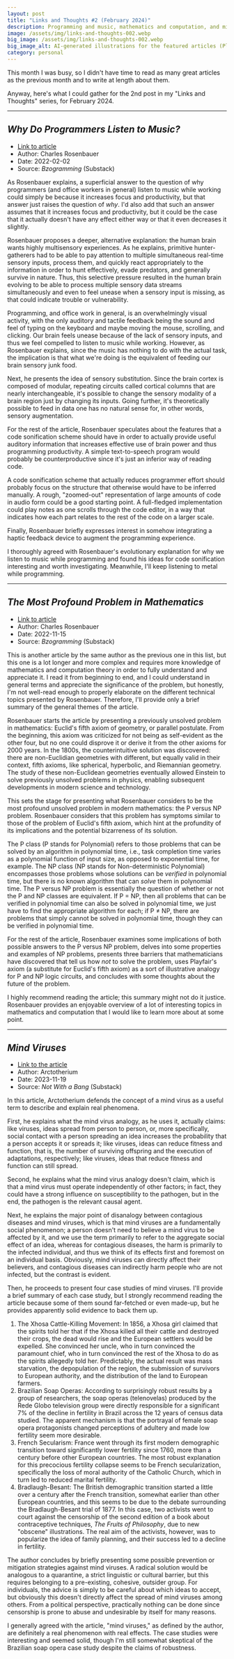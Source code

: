 ```yaml
---
layout: post
title: "Links and Thoughts #2 (February 2024)"
description: Programming and music, mathematics and computation, and mind viruses.
image: /assets/img/links-and-thoughts-002.webp
big_image: /assets/img/links-and-thoughts-002.webp
big_image_alt: AI-generated illustrations for the featured articles (Playground v2).
category: personal
---
```


This month I was busy, so I didn't have time to read as many great articles as the previous month and to write at length about them.

Anyway, here's what I could gather for the 2nd post in my "Links and Thoughts" series, for February 2024.


---

## _Why Do Programmers Listen to Music?_

- [Link to article](https://bzolang.blog/p/why-do-programmers-listen-to-music)
- Author: Charles Rosenbauer
- Date: 2022-02-02
- Source: _Bzogramming_ (Substack)

As Rosenbauer explains, a superficial answer to the question of why programmers (and office workers in general) listen to music while working could simply be because it increases focus and productivity, but that answer just raises the question of _why_. I'd also add that such an answer assumes that it increases focus and productivity, but it could be the case that it actually doesn't have any effect either way or that it even decreases it slightly.

Rosenbauer proposes a deeper, alternative explanation: the human brain wants highly multisensory experiences. As he explains, primitive hunter-gatherers had to be able to pay attention to multiple simultaneous real-time sensory inputs, process them, and quickly react appropriately to the information in order to hunt effectively, evade predators, and generally survive in nature. Thus, this selective pressure resulted in the human brain evolving to be able to process multiple sensory data streams simultaneously and even to feel unease when a sensory input is missing, as that could indicate trouble or vulnerability.

Programming, and office work in general, is an overwhelmingly visual activity, with the only auditory and tactile feedback being the sound and feel of typing on the keyboard and maybe moving the mouse, scrolling, and clicking. Our brain feels unease because of the lack of sensory inputs, and thus we feel compelled to listen to music while working. However, as Rosenbauer explains, since the music has nothing to do with the actual task, the implication is that what we're doing is the equivalent of feeding our brain sensory junk food.

Next, he presents the idea of sensory substitution. Since the brain cortex is composed of modular, repeating circuits called cortical columns that are nearly interchangeable, it's possible to change the sensory modality of a brain region just by changing its inputs. Going further, it's theoretically possible to feed in data one has no natural sense for, in other words, sensory augmentation.

For the rest of the article, Rosenbauer speculates about the features that a code sonification scheme should have in order to actually provide useful auditory information that increases effective use of brain power and thus programming productivity. A simple text-to-speech program would probably be counterproductive since it's just an inferior way of reading code.

A code sonification scheme that actually reduces programmer effort should probably focus on the structure that otherwise would have to be inferred manually. A rough, "zoomed-out" representation of large amounts of code in audio form could be a good starting point. A full-fledged implementation could play notes as one scrolls through the code editor, in a way that indicates how each part relates to the rest of the code on a larger scale.

Finally, Rosenbauer briefly expresses interest in somehow integrating a haptic feedback device to augment the programming experience.

I thoroughly agreed with Rosenbauer's evolutionary explanation for why we listen to music while programming and found his ideas for code sonification interesting and worth investigating. Meanwhile, I'll keep listening to metal while programming.

---

## _The Most Profound Problem in Mathematics_

- [Link to article](https://bzolang.blog/p/the-most-profound-problem-in-mathematics)
- Author: Charles Rosenbauer
- Date: 2022-11-15
- Source: _Bzogramming_ (Substack)

This is another article by the same author as the previous one in this list, but this one is a lot longer and more complex and requires more knowledge of mathematics and computation theory in order to fully understand and appreciate it. I read it from beginning to end, and I could understand in general terms and appreciate the significance of the problem, but honestly, I'm not well-read enough to properly elaborate on the different technical topics presented by Rosenbauer. Therefore, I'll provide only a brief summary of the general themes of the article.

Rosenbauer starts the article by presenting a previously unsolved problem in mathematics: Euclid's fifth axiom of geometry, or parallel postulate. From the beginning, this axiom was criticized for not being as self-evident as the other four, but no one could disprove it or derive it from the other axioms for 2000 years. In the 1800s, the counterintuitive solution was discovered: there are non-Euclidian geometries with different, but equally valid in their context, fifth axioms, like spherical, hyperbolic, and Riemannian geometry. The study of these non-Euclidean geometries eventually allowed Einstein to solve previously unsolved problems in physics, enabling subsequent developments in modern science and technology.

This sets the stage for presenting what Rosenbauer considers to be the most profound unsolved problem in modern mathematics: the P versus NP problem. Rosenbauer considers that this problem has symptoms similar to those of the problem of Euclid's fifth axiom, which hint at the profundity of its implications and the potential bizarreness of its solution.

The P class (P stands for Polynomial) refers to those problems that can be solved by an algorithm in polynomial time, i.e., task completion time varies as a polynomial function of input size, as opposed to exponential time, for example. The NP class (NP stands for Non-deterministic Polynomial) encompasses those problems whose solutions can be _verified_ in polynomial time, but there is no known algorithm that can _solve_ them in polynomial time. The P versus NP problem is essentially the question of whether or not the P and NP classes are equivalent. If P = NP, then all problems that can be verified in polynomial time can also be solved in polynomial time, we just have to find the appropriate algorithm for each; if P ≠ NP, there are problems that simply cannot be solved in polynomial time, though they can be verified in polynomial time.

For the rest of the article, Rosenbauer examines some implications of both possible answers to the P versus NP problem, delves into some properties and examples of NP problems, presents three barriers that mathematicians have discovered that tell us how _not_ to solve the problem, uses Playfair's axiom (a substitute for Euclid's fifth axiom) as a sort of illustrative analogy for P and NP logic circuits, and concludes with some thoughts about the future of the problem.

I highly recommend reading the article; this summary might not do it justice. Rosenbauer provides an enjoyable overview of a lot of interesting topics in mathematics and computation that I would like to learn more about at some point.

---

## _Mind Viruses_

- [Link to the article](https://arctotherium.substack.com/p/mind-viruses)
- Author: Arctotherium
- Date: 2023-11-19
- Source: _Not With a Bang_ (Substack)

In this article, Arctotherium defends the concept of a mind virus as a useful term to describe and explain real phenomena.

First, he explains what the mind virus analogy, as he uses it, actually claims: like viruses, ideas spread from person to person, or, more specifically, social contact with a person spreading an idea increases the probability that a person accepts it or spreads it; like viruses, ideas can reduce fitness and function, that is, the number of surviving offspring and the execution of adaptations, respectively; like viruses, ideas that reduce fitness and function can still spread.

Second, he explains what the mind virus analogy doesn't claim, which is that a mind virus must operate independently of other factors; in fact, they could have a strong influence on susceptibility to the pathogen, but in the end, the pathogen is the relevant causal agent.

Next, he explains the major point of disanalogy between contagious diseases and mind viruses, which is that mind viruses are a fundamentally social phenomenon; a person doesn't need to believe a mind virus to be affected by it, and we use the term primarily to refer to the aggregate social effect of an idea, whereas for contagious diseases, the harm is primarily to the infected individual, and thus we think of its effects first and foremost on an individual basis. Obviously, mind viruses can directly affect their believers, and contagious diseases can indirectly harm people who are not infected, but the contrast is evident.

Then, he proceeds to present four case studies of mind viruses. I'll provide a brief summary of each case study, but I strongly recommend reading the article because some of them sound far-fetched or even made-up, but he provides apparently solid evidence to back them up.

1. The Xhosa Cattle-Killing Movement: In 1856, a Xhosa girl claimed that the spirits told her that if the Xhosa killed all their cattle and destroyed their crops, the dead would rise and the European settlers would be expelled. She convinced her uncle, who in turn convinced the paramount chief, who in turn convinced the rest of the Xhosa to do as the spirits allegedly told her. Predictably, the actual result was mass starvation, the depopulation of the region, the submission of survivors to European authority, and the distribution of the land to European farmers.
2. Brazilian Soap Operas: According to surprisingly robust results by a group of researchers, the soap operas (telenovelas) produced by the Rede Globo television group were directly responsible for a significant 7% of the decline in fertility in Brazil across the 12 years of census data studied. The apparent mechanism is that the portrayal of female soap opera protagonists changed perceptions of adultery and made low fertility seem more desirable.
3. French Secularism: France went through its first modern demographic transition toward significantly lower fertility since 1760, more than a century before other European countries. The most robust explanation for this precocious fertility collapse seems to be French secularization, specifically the loss of moral authority of the Catholic Church, which in turn led to reduced marital fertility.
4. Bradlaugh-Besant: The British demographic transition started a little over a century after the French transition, somewhat earlier than other European countries, and this seems to be due to the debate surrounding the Bradlaugh-Besant trial of 1877. In this case, two activists went to court against the censorship of the second edition of a book about contraceptive techniques, _The Fruits of Philosophy_, due to new "obscene" illustrations. The real aim of the activists, however, was to popularize the idea of family planning, and their success led to a decline in fertility.

The author concludes by briefly presenting some possible prevention or mitigation strategies against mind viruses. A radical solution would be analogous to a quarantine, a strict linguistic or cultural barrier, but this requires belonging to a pre-existing, cohesive, outsider group. For individuals, the advice is simply to be careful about which ideas to accept, but obviously this doesn't directly affect the spread of mind viruses among others. From a political perspective, practically nothing can be done since censorship is prone to abuse and undesirable by itself for many reasons.

I generally agreed with the article, "mind viruses," as defined by the author, are definitely a real phenomenon with real effects. The case studies were interesting and seemed solid, though I'm still somewhat skeptical of the Brazilian soap opera case study despite the claims of robustness.
